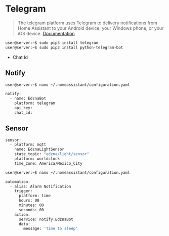 # Telegram

> The telegram platform uses Telegram to delivery notifications from Home Assistant to your Android device, your Windows phone, or your iOS device. [Documentation](https://home-assistant.io/components/notify.telegram/)

```sh
user@server:~$ sudo pip3 install telegram
user@server:~$ sudo pip3 install python-telegram-bot
```

- Chat Id

## Notify

```sh
user@server:~$ nano ~/.homeassistant/configuration.yaml
```

```sh
notify:
  - name: EdznaBot
    platform: telegram
    api_key: 
    chat_id: 
```

## Sensor

```sh
sensor:
  - platform: mqtt
    name: EdznaLightSensor
    state_topic: "edzna/light/sensor"
  - platform: worldclock
    time_zone: America/Mexico_City
```

```sh
user@server:~$ nano ~/.homeassistant/configuration.yaml
```

```sh
automation:
  - alias: Alarm Notification          
    trigger:
      platform: time
      hours: 00
      minutes: 00
      seconds: 00
    action:
      service: notify.EdznaBot
      data:
        message: 'Time to sleep'
```